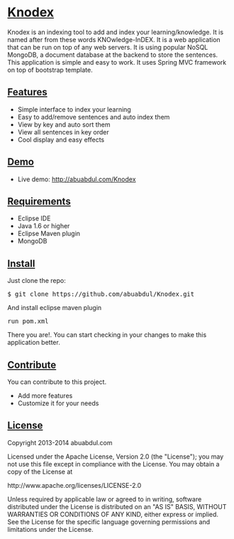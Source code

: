 <h1 id="knodex"><a href="#knodex" class="anchor">Knodex</a></h1>

<p>Knodex is an indexing tool to add and index your learning/knowledge. It is named after from these words KNOwledge-InDEX. It is a web application that can be run on top of any web servers. It is using popular NoSQL MongoDB, a document database at the backend to store the sentences. This application is simple and easy to work. It uses Spring MVC framework on top of bootstrap template.</p>

<h2 id="features"><a href="#features" class="anchor">Features</a></h2>

<ul>
<li>Simple interface to index your learning</li>
<li>Easy to add/remove sentences and auto index them</li>
<li>View by key and auto sort them</li>
<li>View all sentences in key order</li>
<li>Cool display and easy effects</li>
</ul>


<h2 id="demo"><a href="#demo" class="anchor">Demo</a></h2>

<ul>
<li>Live demo: <a href="http://abuabdul.com/Knodex">http://abuabdul.com/Knodex</a></li>
</ul>


<h2 id="requirements"><a href="#requirements" class="anchor">Requirements</a></h2>

<ul>
<li>Eclipse IDE</li>
<li>Java 1.6 or higher</li>
<li>Eclipse Maven plugin</li>
<li>MongoDB</li>
</ul>


<h2 id="install"><a href="#install" class="anchor">Install</a></h2>

<p>Just clone the repo:</p>

<pre class="no-highlight">$ git clone https://github.com/abuabdul/Knodex.git</pre>


<p>And install eclipse maven plugin</p>

<pre class="no-highlight">run pom.xml</pre>


<p>There you are!. You can start checking in your changes to make this application better.</p>

<h2 id="contribute"><a href="#contribute" class="anchor">Contribute</a></h2>

<p>You can contribute to this project.</p>

<ul>
<li>Add more features</li>
<li>Customize it for your needs</li>
</ul>


<h2 id="license"><a href="#license" class="anchor">License</a></h2>

<p>Copyright 2013-2014 abuabdul.com</p>

<p>Licensed under the Apache License, Version 2.0 (the "License");
you may not use this file except in compliance with the License.
You may obtain a copy of the License at</p>

<p> http://www.apache.org/licenses/LICENSE-2.0</p>

<p>Unless required by applicable law or agreed to in writing, software
distributed under the License is distributed on an "AS IS" BASIS,
WITHOUT WARRANTIES OR CONDITIONS OF ANY KIND, either express or implied.
See the License for the specific language governing permissions and
limitations under the License.</p>
